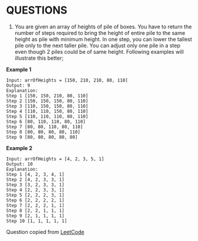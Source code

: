 # QUESTIONS

1. You are given an array of heights of pile of boxes. You have to return the number of steps required to bring the height of entire pile to the same height as pile with minimum height. In one step, you can lower the tallest pile only to the next taller pile. You can adjust only one pile in a step even though 2 piles could be of same height. Following examples will illustrate this better;

**Example 1**

```
Input: arrOfHeights = [150, 210, 210, 80, 110]
Output: 9
Explanation:
Step 1 [150, 150, 210, 80, 110]
Step 2 [150, 150, 150, 80, 110]
Step 3 [110, 150, 150, 80, 110]
Step 4 [110, 110, 150, 80, 110]
Step 5 [110, 110, 110, 80, 110]
Step 6 [80, 110, 110, 80, 110]
Step 7 [80, 80, 110, 80, 110]
Step 8 [80, 80, 80, 80, 110]
Step 9 [80, 80, 80, 80, 80]
```

**Example 2**

```
Input: arrOfHeights = [4, 2, 3, 5, 1]
Output: 10
Explanation:
Step 1 [4, 2, 3, 4, 1]
Step 2 [4, 2, 3, 3, 1]
Step 3 [3, 2, 3, 3, 1]
Step 4 [2, 2, 3, 3, 1]
Step 5 [2, 2, 2, 3, 1]
Step 6 [2, 2, 2, 2, 1]
Step 7 [2, 2, 2, 1, 1]
Step 8 [2, 2, 1, 1, 1]
Step 9 [2, 1, 1, 1, 1]
Step 10 [1, 1, 1, 1, 1]
```

Question copied from [LeetCode](https://leetcode.com/discuss/interview-question/390456/Google-or-Phone-Screen-or-Piles-of-Boxes/350904)
